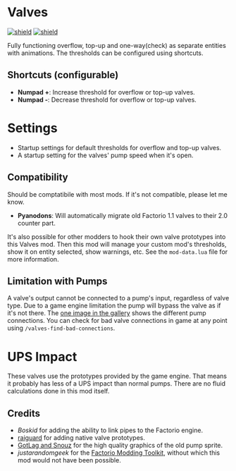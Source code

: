# Valves

[![shield](https://img.shields.io/badge/Ko--fi-Donate%20-hotpink?logo=kofi&logoColor=white)](https://ko-fi.com/stringweasel) [![shield](https://img.shields.io/badge/dynamic/json?color=orange&label=Factorio&query=downloads_count&suffix=%20downloads&url=https%3A%2F%2Fmods.factorio.com%2Fapi%2Fmods%2Fvalves)](https://mods.factorio.com/mod/valves)

Fully functioning overflow, top-up and one-way(check) as separate entities with animations. The thresholds can be configured using shortcuts.

## Shortcuts (configurable)
- **Numpad +**: Increase threshold for overflow or top-up valves.
- **Numpad -**: Decrease threshold for overflow or top-up valves.

# Settings
- Startup settings for default thresholds for overflow and top-up valves.
- A startup setting for the valves' pump speed when it's open.

## Compatibility
Should be comptatibile with most mods. If it's not compatible, please let me know.
- **Pyanodons**: Will automatically migrate old Factorio 1.1 valves to their 2.0 counter part.

It's also possible for other modders to hook their own valve prototypes into this Valves mod. Then this mod will manage your custom mod's thresholds, show it on entity selected, show warnings, etc. See the `mod-data.lua` file for more information.

## Limitation with Pumps
A valve's output cannot be connected to a pump's input, regardless of valve type. Due to a game engine limitation the pump will bypass the valve as if it's not there. The [one image in the gallery](https://assets-mod.factorio.com/assets/316cf62d974334fdc45e1fe82ef87192ba9d3b25.png) shows the different pump connections. You can check for bad valve connections in game at any point using `/valves-find-bad-connections`.

# UPS Impact
These valves use the prototypes provided by the game engine. That means it probably has less of a UPS impact than normal pumps. There are no fluid calculations done in this mod itself.

## Credits
- _Boskid_ for adding the ability to link pipes to the Factorio engine.
- [raiguard](https://mods.factorio.com/user/raiguard) for adding native valve prototypes.
- [GotLag and Snouz](https://mods.factorio.com/mod/Flow%20Control) for the high quality graphics of the old pump sprite.
- _justarandomgeek_ for the [Factorio Modding Toolkit](https://marketplace.visualstudio.com/items?itemName=justarandomgeek.factoriomod-debug), without which this mod would not have been possible.
